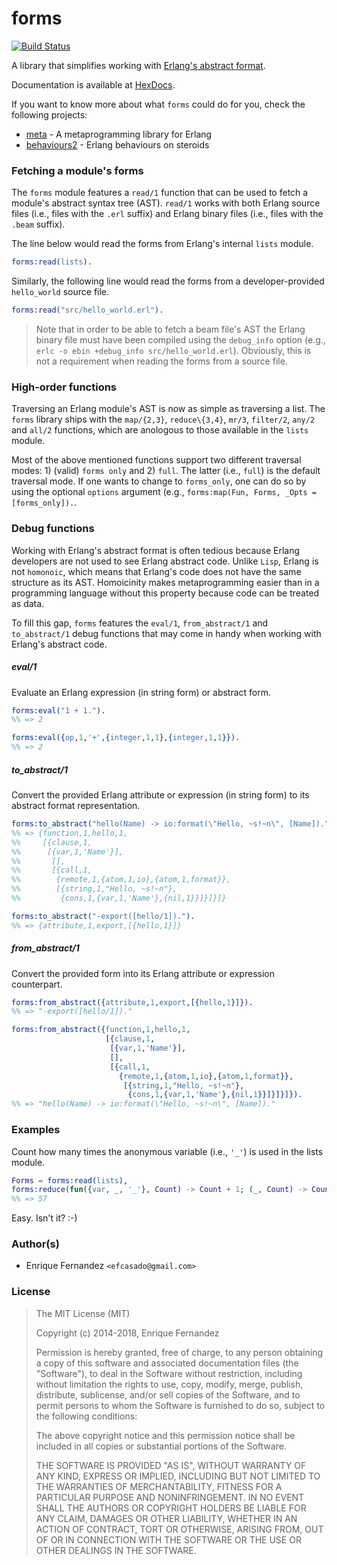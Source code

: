 forms
=====
[![Build Status](https://github.com/efcasado/forms/actions/workflows/ci.yml/badge.svg?branch=master)](https://github.com/efcasado/forms/actions)

A library that simplifies working with [Erlang's abstract format](http://erlang.org/doc/apps/erts/absform.html).

Documentation is available at [HexDocs](https://hexdocs.pm/forms/).

If you want to know more about what `forms` could do for you, check the
following projects:

- [meta](https://github.com/efcasado/meta) - A metaprogramming library for
Erlang
- [behaviours2](https://github.com/efcasado/behaviours2) - Erlang behaviours
on steroids


### Fetching a module's forms

The `forms` module features a `read/1` function that can be used to fetch a module's abstract syntax tree (AST).
`read/1` works with both Erlang source files (i.e., files with the `.erl` suffix) and Erlang binary files
(i.e., files with the `.beam` suffix).

The line below would read the forms from Erlang's internal `lists` module.

```erl
forms:read(lists).
```

Similarly, the following line would read the forms from a developer-provided `hello_world` source file.

```erl
forms:read("src/hello_world.erl").
```


> Note that in order to be able to fetch a beam file's AST the Erlang binary file must have been compiled using the
> `debug_info` option (e.g., `erlc -o ebin +debug_info src/hello_world.erl`). Obviously, this is not a requirement
> when reading the forms from a source file.


### High-order functions

Traversing an Erlang module's AST is now as simple as traversing a list.
The `forms` library ships with the `map/{2,3}`, `reduce\{3,4}`, `mr/3`, `filter/2`, `any/2` and `all/2` functions,
which are anologous to those available in the `lists` module.

Most of the above mentioned functions support two different traversal modes: 1) (valid) `forms only` and 2) `full`.
The latter (i.e., `full`) is the default traversal mode. If one wants to change to `forms_only`, one can do so by using the
optional `options` argument (e.g., `forms:map(Fun, Forms, _Opts = [forms_only]).`.

### Debug functions

Working with Erlang's abstract format is often tedious because Erlang developers are not used to see Erlang abstract code.
Unlike `Lisp`, Erlang is not `homonoic`, which means that Erlang's code does not have the same structure as its AST. Homoicinity makes metaprogramming easier than in a programming language without this property because code can be treated as data.

To fill this gap, `forms` features the `eval/1`, `from_abstract/1` and `to_abstract/1` debug functions that may come in handy
when working with Erlang's abstract code.

##### eval/1

Evaluate an Erlang expression (in string form) or abstract form.

```erl
forms:eval("1 + 1.").
%% => 2
```

```erl
forms:eval({op,1,'+',{integer,1,1},{integer,1,1}}).
%% => 2
```

##### to_abstract/1

Convert the provided Erlang attribute or expression (in string form) to its abstract format representation.

```erl
forms:to_abstract("hello(Name) -> io:format(\"Hello, ~s!~n\", [Name]).").
%% => {function,1,hello,1,
%%     [{clause,1,
%%      [{var,1,'Name'}],
%%       [],
%%       [{call,1,
%%        {remote,1,{atom,1,io},{atom,1,format}},
%%        [{string,1,"Hello, ~s!~n"},
%%         {cons,1,{var,1,'Name'},{nil,1}}]}]}]}
```

```erl
forms:to_abstract("-export([hello/1]).").
%% => {attribute,1,export,[{hello,1}]}
```

##### from_abstract/1

Convert the provided form into its Erlang attribute or expression counterpart.

```erl
forms:from_abstract({attribute,1,export,[{hello,1}]}).
%% => "-export([hello/1])."
```

```erl
forms:from_abstract({function,1,hello,1,
                     [{clause,1,
                      [{var,1,'Name'}],
                      [],
                      [{call,1,
                        {remote,1,{atom,1,io},{atom,1,format}},
                         [{string,1,"Hello, ~s!~n"},
                          {cons,1,{var,1,'Name'},{nil,1}}]}]}]}).
%% => "hello(Name) -> io:format(\"Hello, ~s!~n\", [Name])."
```

### Examples

Count how many times the anonymous variable (i.e., `'_'`) is used in the lists module.

```erl
Forms = forms:read(lists),
forms:reduce(fun({var, _, '_'}, Count) -> Count + 1; (_, Count) -> Count end, 0, Forms).
%% => 57
```

Easy. Isn't it? :-)


### Author(s)

- Enrique Fernandez `<efcasado@gmail.com>`


### License

> The MIT License (MIT)
>
> Copyright (c) 2014-2018, Enrique Fernandez
>
> Permission is hereby granted, free of charge, to any person obtaining a copy
> of this software and associated documentation files (the "Software"), to deal
> in the Software without restriction, including without limitation the rights
> to use, copy, modify, merge, publish, distribute, sublicense, and/or sell
> copies of the Software, and to permit persons to whom the Software is
> furnished to do so, subject to the following conditions:
>
> The above copyright notice and this permission notice shall be included in
> all copies or substantial portions of the Software.
>
> THE SOFTWARE IS PROVIDED "AS IS", WITHOUT WARRANTY OF ANY KIND, EXPRESS OR
> IMPLIED, INCLUDING BUT NOT LIMITED TO THE WARRANTIES OF MERCHANTABILITY,
> FITNESS FOR A PARTICULAR PURPOSE AND NONINFRINGEMENT. IN NO EVENT SHALL THE
> AUTHORS OR COPYRIGHT HOLDERS BE LIABLE FOR ANY CLAIM, DAMAGES OR OTHER
> LIABILITY, WHETHER IN AN ACTION OF CONTRACT, TORT OR OTHERWISE, ARISING FROM,
> OUT OF OR IN CONNECTION WITH THE SOFTWARE OR THE USE OR OTHER DEALINGS IN
> THE SOFTWARE.
